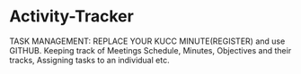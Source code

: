 # Activity-Tracker
TASK MANAGEMENT:  REPLACE YOUR KUCC MINUTE(REGISTER) and use GITHUB. Keeping track of Meetings Schedule, Minutes, Objectives and their tracks, Assigning tasks to an individual etc.
